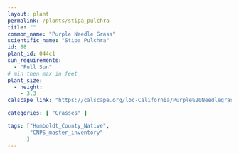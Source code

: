 ```yaml
---
layout: plant                                                              
permalink: /plants/stipa_pulchra
title: ""
common_name: "Purple Needle Grass"
scientific_name: "Stipa Pulchra"
id: 88
plant_id: 044c1
sun_requirements:
  - "Full Sun"
# min then max in feet
plant_size:
  - height: 
    - 3.3
calscape_link: "https://calscape.org/loc-California/Purple%20Needlegrass%20(Stipa%20pulchra)"

categories: [ "Grasses" ]

tags: ["Humboldt_County_Native",
       "CNPS_master_inventory"
      ]
---
```



